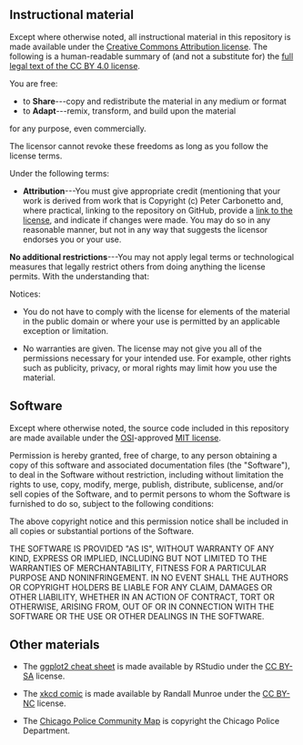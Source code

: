 ## Instructional material

Except where otherwise noted, all instructional material in this
repository is made available under the
[Creative Commons Attribution license][cc-by-human]. The following is
a human-readable summary of (and not a substitute for) the
[full legal text of the CC BY 4.0 license][cc-by-legal].

You are free:

* to **Share**---copy and redistribute the material in any medium or format
* to **Adapt**---remix, transform, and build upon the material

for any purpose, even commercially.

The licensor cannot revoke these freedoms as long as you follow the
license terms.

Under the following terms:

* **Attribution**---You must give appropriate credit (mentioning that
your work is derived from work that is Copyright (c) Peter Carbonetto
and, where practical, linking to the repository on GitHub, provide a
[link to the license][cc-by-human], and indicate if changes were
made. You may do so in any reasonable manner, but not in any way that
suggests the licensor endorses you or your use.

**No additional restrictions**---You may not apply legal terms or
technological measures that legally restrict others from doing
anything the license permits.  With the understanding that:

Notices:

* You do not have to comply with the license for elements of the
  material in the public domain or where your use is permitted by an
  applicable exception or limitation.

* No warranties are given. The license may not give you all of the
  permissions necessary for your intended use. For example, other
  rights such as publicity, privacy, or moral rights may limit how you
  use the material.

## Software

Except where otherwise noted, the source code included in this
repository are made available under the [OSI][osi]-approved
[MIT license][mit-license].

Permission is hereby granted, free of charge, to any person obtaining
a copy of this software and associated documentation files (the
"Software"), to deal in the Software without restriction, including
without limitation the rights to use, copy, modify, merge, publish,
distribute, sublicense, and/or sell copies of the Software, and to
permit persons to whom the Software is furnished to do so, subject to
the following conditions:

The above copyright notice and this permission notice shall be
included in all copies or substantial portions of the Software.

THE SOFTWARE IS PROVIDED "AS IS", WITHOUT WARRANTY OF ANY KIND,
EXPRESS OR IMPLIED, INCLUDING BUT NOT LIMITED TO THE WARRANTIES OF
MERCHANTABILITY, FITNESS FOR A PARTICULAR PURPOSE AND NONINFRINGEMENT.
IN NO EVENT SHALL THE AUTHORS OR COPYRIGHT HOLDERS BE LIABLE FOR ANY
CLAIM, DAMAGES OR OTHER LIABILITY, WHETHER IN AN ACTION OF CONTRACT,
TORT OR OTHERWISE, ARISING FROM, OUT OF OR IN CONNECTION WITH THE
SOFTWARE OR THE USE OR OTHER DEALINGS IN THE SOFTWARE.

## Other materials

+ The [ggplot2 cheat sheet][ggplot2] is made available by RStudio
  under the [CC BY-SA][cc-by-sa] license.

+ The [xkcd comic][xkcd] is made available by Randall Munroe under the
  [CC BY-NC][cc-by-nc] license.

+ The [Chicago Police Community Map][chicago-community-map] is
  copyright the Chicago Police Department.

[cc-by-human]: https://creativecommons.org/licenses/by/4.0
[cc-by-sa]: https://creativecommons.org/licenses/by-sa/4.0
[cc-by-legal]: https://creativecommons.org/licenses/by/4.0/legalcode
[mit-license]: http://opensource.org/licenses/mit-license.html
[osi]: http://opensource.org
[ggplot2]: http://ggplot2.tidyverse.org
[chicago-community-map]: https://home.chicagopolice.org/community/community-map
[xkcd]: https://xkcd.com/688
[cc-by-nc]: http://creativecommons.org/licenses/by-nc/2.5

